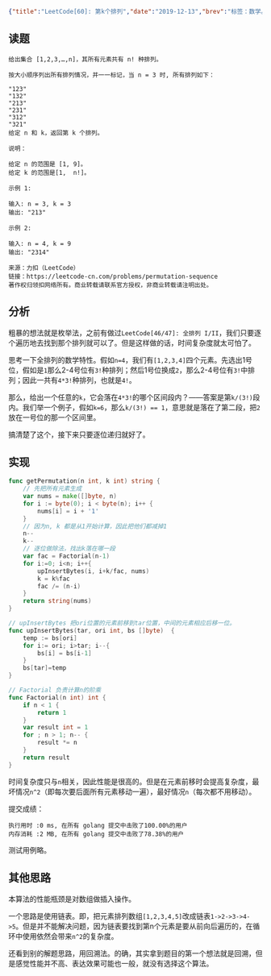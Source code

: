 ```json lw-blog-meta
{"title":"LeetCode[60]: 第k个排列","date":"2019-12-13","brev":"标签：数学。中等难度。","tags":["算法与数据结构"],"path":"blog/2019/191213-LeetCode-60.md"}
```



## 读题

```text
给出集合 [1,2,3,…,n]，其所有元素共有 n! 种排列。

按大小顺序列出所有排列情况，并一一标记，当 n = 3 时, 所有排列如下：

"123"
"132"
"213"
"231"
"312"
"321"
给定 n 和 k，返回第 k 个排列。

说明：

给定 n 的范围是 [1, 9]。
给定 k 的范围是[1,  n!]。

示例 1:

输入: n = 3, k = 3
输出: "213"

示例 2:

输入: n = 4, k = 9
输出: "2314"

来源：力扣（LeetCode）
链接：https://leetcode-cn.com/problems/permutation-sequence
著作权归领扣网络所有。商业转载请联系官方授权，非商业转载请注明出处。
```

## 分析

粗暴的想法就是枚举法，之前有做过`LeetCode[46/47]: 全排列 I/II`，我们只要逐个遍历地去找到那个排列就可以了。但是这样做的话，时间复杂度就太可怕了。

思考一下全排列的数学特性。假如`n=4`，我们有`[1,2,3,4]`四个元素。先选出1号位，假如是`1`那么2-4号位有`3!`种排列；然后1号位换成`2`，那么2-4号位有`3!`中排列；因此一共有`4*3!`种排列，也就是`4!`。

那么，给出一个任意的`k`，它会落在`4*3!`的哪个区间段内？——答案是第`k/(3!)`段内。我们举一个例子，假如`k=6`，那么`k/(3!) == 1`，意思就是落在了第二段，把`2`放在一号位的那一个区间里。

搞清楚了这个，接下来只要逐位递归就好了。

## 实现

```go
func getPermutation(n int, k int) string {
    // 先把所有元素生成
    var nums = make([]byte, n)
    for i := byte(0); i < byte(n); i++ {
        nums[i] = i + '1'
    }
    // 因为n, k 都是从1开始计算，因此把他们都减掉1
    n--
    k--
    // 逐位做除法，找出k落在哪一段
    var fac = Factorial(n-1)
    for i:=0; i<n; i++{
        upInsertBytes(i, i+k/fac, nums)
        k = k%fac
        fac /= (n-i)
    }
    return string(nums)
}

// upInsertBytes 把ori位置的元素前移到tar位置，中间的元素相应后移一位。
func upInsertBytes(tar, ori int, bs []byte)  {
    temp := bs[ori]
    for i:= ori; i>tar; i--{
        bs[i] = bs[i-1]
    }
    bs[tar]=temp
}

// Factorial 负责计算n的阶乘
func Factorial(n int) int {
    if n < 1 {
        return 1
    }
    var result int = 1
    for ; n > 1; n-- {
        result *= n
    }
    return result
}
```

时间复杂度只与`n`相关，因此性能是很高的。但是在元素前移时会提高复杂度，最坏情况`n^2`（即每次要后面所有元素移动一遍），最好情况`n`（每次都不用移动）。

提交成绩：

```text
执行用时 :0 ms, 在所有 golang 提交中击败了100.00%的用户
内存消耗 :2 MB, 在所有 golang 提交中击败了78.38%的用户
```

测试用例略。

## 其他思路

本算法的性能瓶颈是对数组做插入操作。

一个思路是使用链表。即，把元素排列数组`[1,2,3,4,5]`改成链表`1->2->3->4->5`。但是并不能解决问题，因为链表要找到第n个元素是要从前向后遍历的，在循环中使用依然会带来`n^2`的复杂度。

还看到别的解题思路，用回溯法。的确，其实拿到题目的第一个想法就是回溯，但是感觉性能并不高、表达效果可能也一般，就没有选择这个算法。

